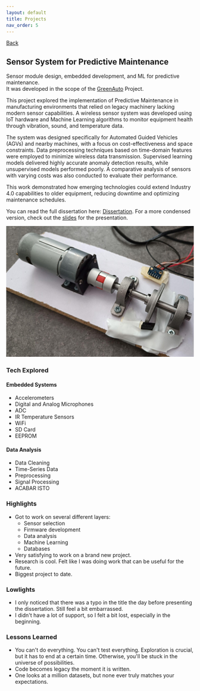 ```yaml
---
layout: default
title: Projects
nav_order: 5
---
```


[Back](/projects.md)

## Sensor System for Predictive Maintenance

Sensor module design, embedded development, and ML for predictive maintenance.  
It was developed in the scope of the [GreenAuto](https://www.agendagreenauto.pt/projeto/) Project.

This project explored the implementation of Predictive Maintenance in manufacturing environments that relied on legacy machinery lacking modern sensor capabilities. A wireless sensor system was developed using IoT hardware and Machine Learning algorithms to monitor equipment health through vibration, sound, and temperature data.

The system was designed specifically for Automated Guided Vehicles (AGVs) and nearby machines, with a focus on cost-effectiveness and space constraints. Data preprocessing techniques based on time-domain features were employed to minimize wireless data transmission. Supervised learning models delivered highly accurate anomaly detection results, while unsupervised models performed poorly. A comparative analysis of sensors with varying costs was also conducted to evaluate their performance.

This work demonstrated how emerging technologies could extend Industry 4.0 capabilities to older equipment, reducing downtime and optimizing maintenance schedules.

You can read the full dissertation here: [Dissertation](/documents/SensorSystemForPredictiveMaintenanceInIndustrialEnvironments.pdf). For a more condensed version, check out the [slides](/documents/Dissertation_Presentatio.pdf) for the presentation.

![testbed](/images/projects/sensor_system/testbed.jpg)

### Tech Explored

#### Embedded Systems

- Accelerometers
- Digital and Analog Microphones
- ADC
- IR Temperature Sensors
- WiFi
- SD Card
- EEPROM

#### Data Analysis

- Data Cleaning
- Time-Series Data
- Preprocessing
- Signal Processing
- ACABAR ISTO

### Highlights

- Got to work on several different layers:
  - Sensor selection
  - Firmware development
  - Data analysis
  - Machine Learning
  - Databases
- Very satisfying to work on a brand new project.
- Research is cool. Felt like I was doing work that can be useful for the future.
- Biggest project to date.

### Lowlights

- I only noticed that there was a typo in the title the day before presenting the dissertation. Still feel a bit embarrassed.
- I didn't have a lot of support, so I felt a bit lost, especially in the beginning.

### Lessons Learned

- You can't do everything. You can't test everything. Exploration is crucial, but it has to end at a certain time. Otherwise, you'll be stuck in the universe of possibilities.
- Code becomes legacy the moment it is written.
- One looks at a million datasets, but none ever truly matches your expectations.
